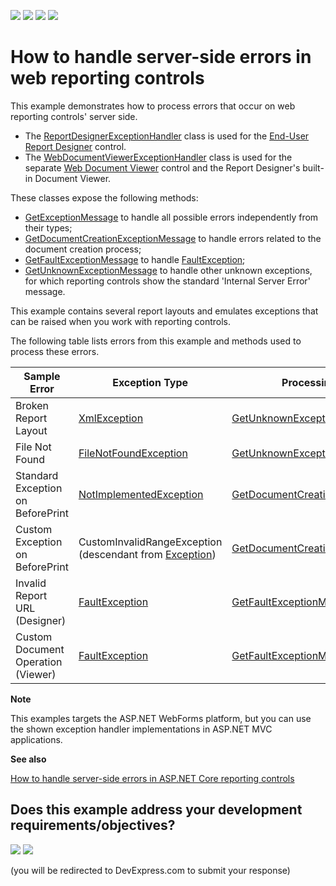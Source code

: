 <!-- default badges list -->
![](https://img.shields.io/endpoint?url=https://codecentral.devexpress.com/api/v1/VersionRange/180368096/18.2.5%2B)
[![](https://img.shields.io/badge/Open_in_DevExpress_Support_Center-FF7200?style=flat-square&logo=DevExpress&logoColor=white)](https://supportcenter.devexpress.com/ticket/details/T830433)
[![](https://img.shields.io/badge/📖_How_to_use_DevExpress_Examples-e9f6fc?style=flat-square)](https://docs.devexpress.com/GeneralInformation/403183)
[![](https://img.shields.io/badge/💬_Leave_Feedback-feecdd?style=flat-square)](#does-this-example-address-your-development-requirementsobjectives)
<!-- default badges end -->
# How to handle server-side errors in web reporting controls

This example demonstrates how to process errors that occur on web reporting controls' server side.

* The [ReportDesignerExceptionHandler](https://docs.devexpress.com/XtraReports/DevExpress.XtraReports.Web.ReportDesigner.Services.ReportDesignerExceptionHandler) class is used for the [End-User Report Designer](https://docs.devexpress.com/XtraReports/17103/create-end-user-reporting-applications/web-reporting/asp-net-webforms-reporting/end-user-report-designer) control.
* The [WebDocumentViewerExceptionHandler](https://docs.devexpress.com/XtraReports/DevExpress.XtraReports.Web.WebDocumentViewer.WebDocumentViewerExceptionHandler) class is used for the separate [Web Document Viewer](https://docs.devexpress.com/XtraReports/17738/create-end-user-reporting-applications/web-reporting/asp-net-webforms-reporting/document-viewer/html5-document-viewer) control and the Report Designer's built-in Document Viewer.

These classes expose the following methods:
* [GetExceptionMessage](https://docs.devexpress.com/XtraReports/DevExpress.XtraReports.Web.ClientControls.ExceptionHandler.GetExceptionMessage(System.Exception)) to handle all possible errors independently from their types;
* [GetDocumentCreationExceptionMessage](https://docs.devexpress.com/XtraReports/DevExpress.XtraReports.Web.WebDocumentViewer.WebDocumentViewerExceptionHandler.GetDocumentCreationExceptionMessage(DocumentCreationException)) to handle errors related to the document creation process;
* [GetFaultExceptionMessage](http://docs.devexpress.com/XtraReports/DevExpress.XtraReports.Web.ClientControls.ExceptionHandler.GetFaultExceptionMessage(System.ServiceModel.FaultException)) to handle [FaultException](https://docs.microsoft.com/en-us/dotnet/api/system.servicemodel.faultexception);
* [GetUnknownExceptionMessage](https://docs.devexpress.com/XtraReports/DevExpress.XtraReports.Web.ClientControls.ExceptionHandler.GetUnknownExceptionMessage(System.Exception)) to handle other unknown exceptions, for which reporting controls show the standard 'Internal Server Error' message.

This example contains several report layouts and emulates exceptions that can be raised when you work with reporting controls. 

The following table lists errors from this example and methods used to process these errors.

| Sample Error | Exception Type | Processing Method |
|---|---|---|
| Broken Report Layout | [XmlException](https://docs.microsoft.com/en-us/dotnet/api/system.xml.xmlexception) | [GetUnknownExceptionMessage](https://docs.devexpress.com/XtraReports/DevExpress.XtraReports.Web.ClientControls.ExceptionHandler.GetUnknownExceptionMessage(System.Exception))|
| File Not Found | [FileNotFoundException](https://docs.microsoft.com/en-us/dotnet/api/system.io.filenotfoundexception) | [GetUnknownExceptionMessage](https://docs.devexpress.com/XtraReports/DevExpress.XtraReports.Web.ClientControls.ExceptionHandler.GetUnknownExceptionMessage(System.Exception))|
| Standard Exception on BeforePrint | [NotImplementedException](https://docs.microsoft.com/en-us/dotnet/api/system.notimplementedexception) | [GetDocumentCreationExceptionMessage](https://docs.devexpress.com/XtraReports/DevExpress.XtraReports.Web.WebDocumentViewer.WebDocumentViewerExceptionHandler.GetDocumentCreationExceptionMessage(DocumentCreationException))
| Custom Exception on BeforePrint | CustomInvalidRangeException (descendant from [Exception](https://docs.microsoft.com/en-us/dotnet/api/system.exception)) | [GetDocumentCreationExceptionMessage](https://docs.devexpress.com/XtraReports/DevExpress.XtraReports.Web.WebDocumentViewer.WebDocumentViewerExceptionHandler.GetDocumentCreationExceptionMessage(DocumentCreationException))
| Invalid Report URL (Designer) | [FaultException](https://docs.microsoft.com/en-us/dotnet/api/system.servicemodel.faultexception) | [GetFaultExceptionMessage](http://docs.devexpress.com/XtraReports/DevExpress.XtraReports.Web.ClientControls.ExceptionHandler.GetFaultExceptionMessage(System.ServiceModel.FaultException))
| Custom Document Operation (Viewer) | [FaultException](https://docs.microsoft.com/en-us/dotnet/api/system.servicemodel.faultexception) | [GetFaultExceptionMessage](http://docs.devexpress.com/XtraReports/DevExpress.XtraReports.Web.ClientControls.ExceptionHandler.GetFaultExceptionMessage(System.ServiceModel.FaultException))


**Note**

This examples targets the ASP.NET WebForms platform, but you can use the shown exception handler implementations in ASP.NET MVC applications. 

**See also**

[How to handle server-side errors in ASP.NET Core reporting controls](https://github.com/DevExpress-Examples/how-to-handle-server-side-errors-in-asp.net-core-reporting-controls)
<!-- feedback -->
## Does this example address your development requirements/objectives?

[<img src="https://www.devexpress.com/support/examples/i/yes-button.svg"/>](https://www.devexpress.com/support/examples/survey.xml?utm_source=github&utm_campaign=reporting-web-forms-handle-server-side-errors&~~~was_helpful=yes) [<img src="https://www.devexpress.com/support/examples/i/no-button.svg"/>](https://www.devexpress.com/support/examples/survey.xml?utm_source=github&utm_campaign=reporting-web-forms-handle-server-side-errors&~~~was_helpful=no)

(you will be redirected to DevExpress.com to submit your response)
<!-- feedback end -->
